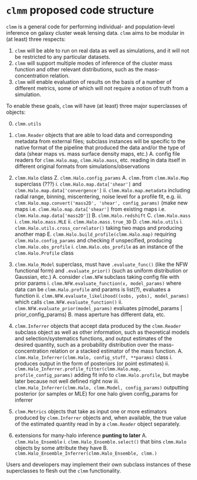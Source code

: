 # `clmm` proposed code structure

`clmm` is a general code for performing individual- and population-level inference on galaxy cluster weak lensing data.  `clmm` aims to be modular in (at least) three respects:

1. `clmm` will be able to run on real data as well as simulations, and it will not be restricted to any particular datasets.
2. `clmm` will support multiple modes of inference of the cluster mass function and other relevant distributions, such as the mass-concentration relation.
3. `clmm` will enable evaluation of results on the basis of a number of different metrics, some of which will not require a notion of truth from a simulation.

To enable these goals, `clmm` will have (at least) three major superclasses of objects:

0. `clmm.utils`

1. `clmm.Reader` objects that are able to load data and corresponding metadata from external files; subclass instances will be specific to the native format of the pipeline that produced the data and/or the type of data (shear maps vs. mass surface density maps, etc.)
 A. config file readers for `clmm.Halo.map`, `clmm.Halo.mass`, etc. reading in data itself in different original formats from simulations/observations 

2. `clmm.Halo` class
 Z. `clmm.Halo.config_params`
 A. `clmm.`from `clmm.Halo.Map` superclass (???)
  i. `clmm.Halo.map.data['shear']` and `clmm.Halo.map.data['convergence']`
  ii. `clmm.Halo.map.metadata` including radial range, binning, miscentering, noise level for a profile fit, e.g.
  iii. `clmm.Halo.map.convert('mass2D', 'shear', config_params)` (make new maps i.e. `clmm.Halo.map.data['shear']` from existing maps i.e.  `clmm.Halo.map.data['mass2D']`)
 B. `clmm.Halo.redshift` 
 C. `clmm.Halo.mass`
  i. `clmm.Halo.mass.MLE`
  ii. `clmm.Halo.mass.true_3D`
 D. `clmm.Halo.utils`
  i. `clmm.Halo.utils.cross_correlator()` taking two maps and producing another map
 E. `clmm.Halo.build_profile(clmm.Halo.map)` requiring `clmm.Halo.config_params` and checking if unspecified, producing `clmm.Halo.obs_profile` 
  i. `clmm.Halo.obs_profile` as an instance of the `clmm.Halo.Profile` class

3. `clmm.Halo_Model` superclass, must have `.evaluate_func()` (like the NFW functional form) and `.evaluate_prior()` (such as uniform distribution or Gaussian, etc.)
 A. consider `clmm.NFW` subclass taking config file with prior params
  i. `clmm.NFW.evaluate_function(x, model_params)` where data can be `clmm.Halo.profile` and params is list(?), evaluates a function
  ii. `clmm.NFW.evaluate_likelihood((xobs, yobs), model_params)` which calls `clmm.NFW.evaluate_function()`
  ii. `clmm.NFW.evaluate_prior(model_params)` evaluates p(model\_params | prior\_config\_params)
 B. mass aperture has different data, etc.

4. `clmm.Inferrer` objects that accept data produced by the `clmm.Reader` subclass object as well as other information, such as theoretical models and selection/systematics functions, and output estimates of the desired quantity, such as a probability distribution over the mass-concentration relation or a stacked estimator of the mass function.
 A. `clmm.Halo_Inferrer(clmm.Halo, config_stuff, **params)` class
  i. produces output in the form of posteriors (or point estimates)
  ii. `clmm.Halo_Inferrer.profile_fitter(clmm.Halo.map, profile_config_params)` adding fit info to `clmm.Halo.profile`, but maybe later because not well defined right now
  iii. `clmm.Halo_Inferrer(clmm.Halo, clmm.Model, config_params)` outputting posterior (or samples or MLE) for one halo given config\_params for inferrer

5. `clmm.Metrics` objects that take as input one or more estimators produced by `clmm.Inferrer` objects and, when available, the true value of the estimated quantity read in by a `clmm.Reader` object separately.

6. extensions for many-halo inference __punting to later__
 A. `clmm.Halo_Ensemble` 
  i. `clmm.Halo_Ensemble.select()` that bins `clmm.Halo` objects by some attribute they have
 B. `clmm.Halo_Ensemble_Inferrer(clmm.Halo_Ensemble, clmm.)`

Users and developers may implement their own subclass instances of these superclasses to flesh out the `clmm` functionality.

